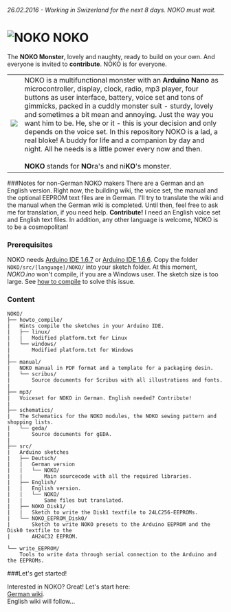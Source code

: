 *26.02.2016 - Working in Swizerland for the next 8 days. NOKO must wait.*

# ![NOKO](http://www.nikolairadke.de/NOKO/noko_klein.png) NOKO

The **NOKO Monster**, lovely and naughty, ready to build on your own. And everyone is invited to **contribute**. NOKO is for everyone. 

<table border="0">
  <tr>
    <td><img src="http://www.nikolairadke.de/NOKO/noko_nr2.png" /></td>
    <td>
    NOKO is a multifunctional monster with an <b>Arduino Nano</b> as microcontroller, display, clock, radio, mp3 player,           four buttons as user interface, battery, voice set and  tons of gimmicks, packed in a cuddly monster suit - sturdy,
    lovely and sometimes a bit mean and annoying. Just the way you want him to be. He, she or it - this is your decision     and only depends on the voice set. In this repository NOKO is a lad, a real bloke! A buddy for life and a companion      by day and night. All he needs is a little power every now and then.<br />
    <br>
    <b>NOKO</b> stands for <b>NO</b>ra's and ni<b>KO</b>'s monster.
    </td> 
  </tr>
</table>

###Notes for non-German NOKO makers
There are a German and an English version. Right now, the building wiki, the voice set, the manual and the optional EEPROM text files are in German. I'll try to translate the wiki and the manual when the German wiki is completed. Until then, feel free to ask me for translation, if you need help.  **Contribute!** I need an English voice set and English text files. In addition, any other language is welcome, NOKO is to be a cosmopolitan!

### Prerequisites
NOKO needs [Arduino IDE 1.6.7](https://www.arduino.cc/en/Main/Software) or [Arduino IDE 1.6.6](https://www.arduino.cc/en/Main/OldSoftwareReleases#previous). Copy the folder `NOKO/src/[language]/NOKO/` into your sketch folder. At this moment, *NOKO.ino* won't compile, if you are a Windows user. The sketch size is too large. See [how to compile](https://github.com/NikolaiRadke/NOKO/tree/master/howto_compile) to solve this issue.

### Content

```
NOKO/
├── howto_compile/
|   Hints compile the sketches in your Arduino IDE.
|   ├── linux/
|   |   Modified platform.txt for Linux
|   └── windows/
|       Modified platform.txt for Windows
|
├── manual/
|   NOKO manual in PDF format and a template for a packaging desin.
|   └── scribus/
|       Source documents for Scribus with all illustrations and fonts.
|
├── mp3/
|   Voiceset for NOKO in German. English needed? Contribute!
|          
├── schematics/
|   The Schematics for the NOKO modules, the NOKO sewing pattern and shopping lists.
|   └── geda/
|       Source documents for gEDA.
|
├── src/
|   Arduino sketches
|   ├── Deutsch/
|   |   German version
|   |   └── NOKO/
|   |       Main sourcecode with all the required libraries.
|   ├── English/
|   |   English version. 
|   |   └── NOKO/
|   |       Same files but translated. 
|   ├── NOKO_Disk1/
|   |   Sketch to write the Disk1 textfile to 24LC256-EEPROMs.
|   └── NOKO_EEPROM_Disk0/
|       Sketch to write NOKO presets to the Arduino EEPROM and the Disk0 textfile to the
|       AH24C32 EEPROM.

└── write_EEPROM/
    Tools to write data through serial connection to the Arduino and the EEPROMs. 
```
###Let's get started!

Interested in NOKO? Great! Let's start here:  
[German wiki](https://github.com/NikolaiRadke/NOKO/wiki).  
English wiki will follow...
